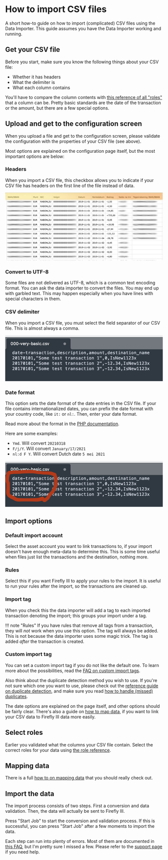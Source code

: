 # How to import CSV files

A short how-to guide on how to import (complicated) CSV files using the Data Importer. This guide assumes you have the Data Importer working and running.

## Get your CSV file

Before you start, make sure you know the following things about your CSV file:

- Whether it has headers
- What the delimiter is
- What each column contains

You'll have to compare the column contents with [this reference of all "roles"](../../../references/data-importer/roles.md) that
a column can be. Pretty basic standards are the date of the transaction or the amount, but there are a few special options.

## Upload and get to the configuration screen

When you upload a file and get to the configuration screen, please validate the configuration with the properties of your
CSV file (see above).

Most options are explained on the configuration page itself, but the most important options are below:

### Headers

When you import a CSV file, this checkbox allows you to indicate if your CSV file has headers on the first line of the file instead of data.

![A CSV file with headers](../../../images/tutorials/data-importer/headers.png "A CSV file with headers")

### Convert to UTF-8

Some files are not delivered as UTF-8, which is a common text encoding format. You can ask the data importer to convert the files. You may end up with garbled text. This may happen especially when you have lines with special characters in them.

### CSV delimiter

When you import a CSV file, you must select the field separator of our CSV file. This is almost always a comma.

![A CSV file with comma separation](../../../images/tutorials/data-importer/comma.png "A CSV file with comma separation")

### Date format

This option sets the date format of the date entries in the CSV file. If your file contains internationalized dates, you can prefix the date format with your country code, like `it:` or `nl:`. Then, enter your date format.

Read more about the format in the [PHP documentation](https://www.php.net/manual/en/datetime.format.php).

Here are some examples:

* `Ymd`. Will convert `20210318`
* `F/j/Y`. Will convert `January/17/2021`
* `nl:d F Y`. Will convert Dutch date `5 mei 2021`

![Date configuration value "Ymd" is necessary to parse this file](../../../images/tutorials/data-importer/date.png "Date configuration value 'Ymd' is necessary to parse this file")

## Import options

### Default import account

Select the asset account you want to link transactions to, if your import doesn't have enough meta-data to determine this. This is some time useful when files just list the transactions and the destination, nothing more.

### Rules

Select this if you want Firefly III to apply your rules to the import. It is useful to run your rules after the import, so the transactions are cleaned up.

### Import tag

When you check this the data importer will add a tag to each imported transaction denoting the import; this groups your import under a tag.

!!! note "Rules"
    If you have rules that remove all tags from a transaction, they will *not* work when you use this option. The tag will always be added. This is not because the data importer uses some magic trick. The tag is added *after* the transaction is created.

### Custom import tag

You can set a custom import tag if you do not like the default one. To learn more about the possibilities, read the [FAQ on custom import tags](../../../how-to/data-importer/advanced/custom-import-tag.md).

Also think about the duplicate detection method you wish to use. If you're not sure which one you want to use, please check out the
[reference guide on duplicate detection](../../../references/data-importer/duplicate-detection.md), and make sure you read [how to handle (missed) duplicates](duplicates.md).

The date options are explained on the page itself, and other options should be fairly clear. There's also a guide on [how to map data](map-data.md), if you want to link your CSV data to Firefly III data more easily.

## Select roles

Earlier you validated what the columns your CSV file contain. Select the correct roles for your data using [the role reference](../../../references/data-importer/roles.md).

## Mapping data

There is a full [how to on mapping data](map-data.md) that you should really check out.

## Import the data

The import process consists of two steps. First a conversion and data validation. Then, the data will actually be sent to Firefly III.

Press "Start Job" to start the conversion and validation process. If this is successful, you can press "Start Job" after a few moments to import the data.

Each step can run into plenty of errors. Most of them are documented in [this FAQ](../../../references/faq/data-importer/import.md), but I'm pretty sure I missed a few. Please refer to the [support page](../../../references/support.md) if you need help.
